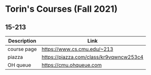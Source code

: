 # Torin's Courses (Fall 2021)

## 15-213
| Description | Link |
|--|--|
| course page | https://www.cs.cmu.edu/~213 |
| piazza | https://piazza.com/class/kr9vqwncw253c4 |
| OH queue | https://cmu.ohqueue.com |

<!--stackedit_data:
eyJoaXN0b3J5IjpbMTY1NDM5MTkxOSwtNjA5MjUyNjQ0XX0=
-->
